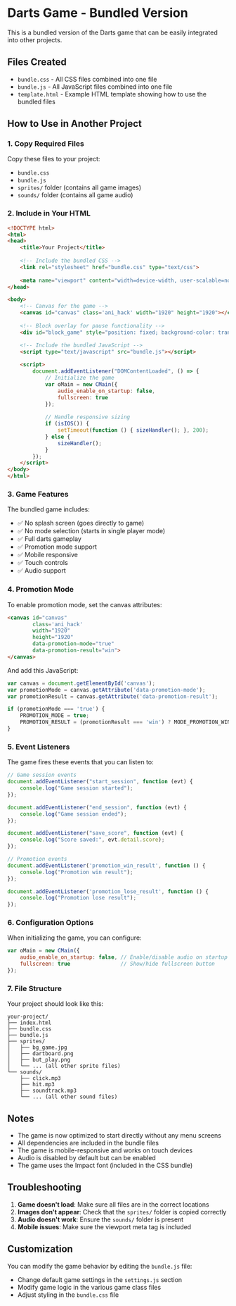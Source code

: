 # Darts Game - Bundled Version

This is a bundled version of the Darts game that can be easily integrated into other projects.

## Files Created

- `bundle.css` - All CSS files combined into one file
- `bundle.js` - All JavaScript files combined into one file
- `template.html` - Example HTML template showing how to use the bundled files

## How to Use in Another Project

### 1. Copy Required Files

Copy these files to your project:
- `bundle.css`
- `bundle.js`
- `sprites/` folder (contains all game images)
- `sounds/` folder (contains all game audio)

### 2. Include in Your HTML

```html
<!DOCTYPE html>
<html>
<head>
    <title>Your Project</title>
    
    <!-- Include the bundled CSS -->
    <link rel="stylesheet" href="bundle.css" type="text/css">
    
    <meta name="viewport" content="width=device-width, user-scalable=no, initial-scale=1.0, minimum-scale=1.0, maximum-scale=1.0, minimal-ui" />
</head>

<body>
    <!-- Canvas for the game -->
    <canvas id="canvas" class='ani_hack' width="1920" height="1920"></canvas>
    
    <!-- Block overlay for pause functionality -->
    <div id="block_game" style="position: fixed; background-color: transparent; top: 0px; left: 0px; width: 100%; height: 100%; display:none"></div>

    <!-- Include the bundled JavaScript -->
    <script type="text/javascript" src="bundle.js"></script>
    
    <script>
        document.addEventListener("DOMContentLoaded", () => {
            // Initialize the game
            var oMain = new CMain({
                audio_enable_on_startup: false,
                fullscreen: true
            });
            
            // Handle responsive sizing
            if (isIOS()) {
                setTimeout(function () { sizeHandler(); }, 200);
            } else {
                sizeHandler();
            }
        });
    </script>
</body>
</html>
```

### 3. Game Features

The bundled game includes:
- ✅ No splash screen (goes directly to game)
- ✅ No mode selection (starts in single player mode)
- ✅ Full darts gameplay
- ✅ Promotion mode support
- ✅ Mobile responsive
- ✅ Touch controls
- ✅ Audio support

### 4. Promotion Mode

To enable promotion mode, set the canvas attributes:

```html
<canvas id="canvas" 
        class='ani_hack' 
        width="1920" 
        height="1920" 
        data-promotion-mode="true" 
        data-promotion-result="win">
</canvas>
```

And add this JavaScript:

```javascript
var canvas = document.getElementById('canvas');
var promotionMode = canvas.getAttribute('data-promotion-mode');
var promotionResult = canvas.getAttribute('data-promotion-result');

if (promotionMode === 'true') {
    PROMOTION_MODE = true;
    PROMOTION_RESULT = (promotionResult === 'win') ? MODE_PROMOTION_WIN : MODE_PROMOTION_LOSE;
}
```

### 5. Event Listeners

The game fires these events that you can listen to:

```javascript
// Game session events
document.addEventListener("start_session", function (evt) {
    console.log("Game session started");
});

document.addEventListener("end_session", function (evt) {
    console.log("Game session ended");
});

document.addEventListener("save_score", function (evt) {
    console.log("Score saved:", evt.detail.score);
});

// Promotion events
document.addEventListener('promotion_win_result', function () {
    console.log("Promotion win result");
});

document.addEventListener('promotion_lose_result', function () {
    console.log("Promotion lose result");
});
```

### 6. Configuration Options

When initializing the game, you can configure:

```javascript
var oMain = new CMain({
    audio_enable_on_startup: false, // Enable/disable audio on startup
    fullscreen: true                // Show/hide fullscreen button
});
```

### 7. File Structure

Your project should look like this:
```
your-project/
├── index.html
├── bundle.css
├── bundle.js
├── sprites/
│   ├── bg_game.jpg
│   ├── dartboard.png
│   ├── but_play.png
│   └── ... (all other sprite files)
└── sounds/
    ├── click.mp3
    ├── hit.mp3
    ├── soundtrack.mp3
    └── ... (all other sound files)
```

## Notes

- The game is now optimized to start directly without any menu screens
- All dependencies are included in the bundle files
- The game is mobile-responsive and works on touch devices
- Audio is disabled by default but can be enabled
- The game uses the Impact font (included in the CSS bundle)

## Troubleshooting

1. **Game doesn't load**: Make sure all files are in the correct locations
2. **Images don't appear**: Check that the `sprites/` folder is copied correctly
3. **Audio doesn't work**: Ensure the `sounds/` folder is present
4. **Mobile issues**: Make sure the viewport meta tag is included

## Customization

You can modify the game behavior by editing the `bundle.js` file:
- Change default game settings in the `settings.js` section
- Modify game logic in the various game class files
- Adjust styling in the `bundle.css` file 